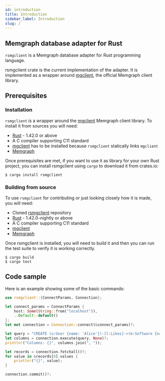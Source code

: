 ```yaml
---
id: introduction
title: Introduction
sidebar_label: Introduction
slug: /
---
```


## Memgraph database adapter for Rust

`rsmgclient` is a Memgraph database adapter for Rust programming language.

rsmgclient crate is the current implementation of the adapter. It is implemented as a wrapper 
around [mgclient](https://github.com/memgraph/mgclient), the official Memgraph client library.

## Prerequisites

### Installation

`rsmgclient` is a wrapper around the [mgclient](https://github.com/memgraph/mgclient) Memgraph 
client library. To install it from sources you will need:
   - [Rust](https://doc.rust-lang.org/cargo/getting-started/installation.html) - 1.42.0 or above
   - A C compiler supporting C11 standard
   - [mgclient](https://github.com/memgraph/mgclient) has to be installed because `rsmgclient` statically links `mgclient`
   - [Memgraph](https://docs.memgraph.com/memgraph/quick-start)

Once prerequisites are met, if you want to use it as library for your own Rust project, you can 
install rsmgclient using `cargo` to download it from crates.io:
```
$ cargo install rsmgclient
```

### Building from source

To use `rsmgclient` for contributing or just looking closely how it is made, you will need:
   - Cloned [rsmgclient](https://github.com/memgraph/rsmgclient) repository
   - [Rust](https://doc.rust-lang.org/cargo/getting-started/installation.html) - 1.42.0-nightly or above
   - A C compiler supporting C11 standard
   - [mgclient](https://github.com/memgraph/mgclient)
   - [Memgraph](https://docs.memgraph.com/memgraph/quick-start)

Once rsmgclient is installed, you will need to build it and then you can run the test suite to verify 
it is working correctly.

```
$ cargo build
$ cargo test
```

## Code sample

Here is an example showing some of the basic commands:

```rust
use rsmgclient::{ConnectParams, Connection};

let connect_params = ConnectParams {
    host: Some(String::from("localhost")),
    ..Default::default()
};
let mut connection = Connection::connect(&connect_params)?;

let query = "CREATE (u:User {name: 'Alice'})-[l:Likes]->(m:Software {name: 'Memgraph'}) RETURN u, l, m";
let columns = connection.execute(query, None)?;
println!("Columns: {}", columns.join(", "));

let records = connection.fetchall()?;
for value in &records[0].values {
    println!("{}", value);
}

connection.commit()?;
```